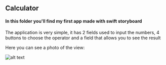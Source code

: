 ## Calculator
#### In this folder you'll find my first app made with swift storyboard

The application is very simple, it has 2 fields used to input the numbers, 4 buttons to choose the operator and a field that allows you to see the result

Here you can see a photo of the view:

![alt text](https://github.com/Steefy17/SwiftProgettiXcode/blob/main/Schermata%202022-06-23%20alle%2016.00.24.png)
